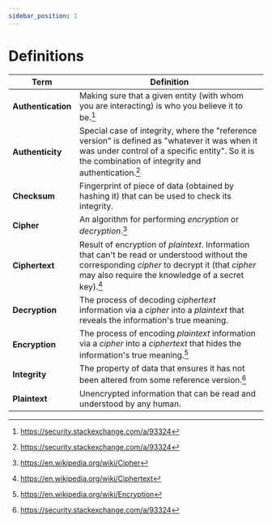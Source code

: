 ```yaml
---
sidebar_position: 1
---
```


# Definitions

| Term               | Definition                                                                                                                                                                                             |
|--------------------|--------------------------------------------------------------------------------------------------------------------------------------------------------------------------------------------------------|
| **Authentication** | Making sure that a given entity (with whom you are interacting) is who you believe it to be.[^1]                                                                                                       |
| **Authenticity**   | Special case of integrity, where the "reference version" is defined as "whatever it was when it was under control of a specific entity". So it is the combination of integrity and authentication.[^1] |
| **Checksum**       | Fingerprint of piece of data (obtained by hashing it) that can be used to check its integrity.                                                                                                         |
| **Cipher**         | An algorithm for performing _encryption_ or _decryption_.[^2]                                                                                                                                          |
| **Ciphertext**     | Result of encryption of _plaintext_. Information that can't be read or understood without the corresponding _cipher_ to decrypt it (that _cipher_ may also require the knowledge of a secret key).[^3] |
| **Decryption**     | The process of decoding _ciphertext_ information via a _cipher_ into a _plaintext_ that reveals the information's true meaning.                                                                        |
| **Encryption**     | The process of encoding _plaintext_ information via a _cipher_ into a _ciphertext_ that hides the information's true meaning.[^4]                                                                      |
| **Integrity**      | The property of data that ensures it has not been altered from some reference version.[^1]                                                                                                             |
| **Plaintext**      | Unencrypted information that can be read and understood by any human.                                                                                                                                  |


[^1]: https://security.stackexchange.com/a/93324
[^2]: https://en.wikipedia.org/wiki/Cipher
[^3]: https://en.wikipedia.org/wiki/Ciphertext
[^4]: https://en.wikipedia.org/wiki/Encryption